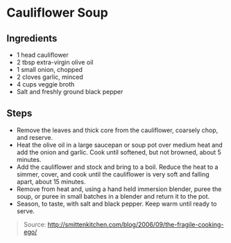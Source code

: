 # Cauliflower Soup


## Ingredients

 - 1 head cauliflower
 - 2 tbsp extra-virgin olive oil
 - 1 small onion, chopped
 - 2 cloves garlic, minced
 - 4 cups veggie broth
 - Salt and freshly ground black pepper

## Steps

 - Remove the leaves and thick core from the cauliflower, coarsely chop, and reserve.
 - Heat the olive oil in a large saucepan or soup pot over medium heat and add the onion and garlic. Cook until softened, but not browned, about 5 minutes.
 - Add the cauliflower and stock and bring to a boil. Reduce the heat to a simmer, cover, and cook until the cauliflower is very soft and falling apart, about 15 minutes.
 - Remove from heat and, using a hand held immersion blender, puree the soup, or puree in small batches in a blender and return it to the pot.
 - Season, to taste, with salt and black pepper. Keep warm until ready to serve.

> Source: http://smittenkitchen.com/blog/2006/09/the-fragile-cooking-ego/
